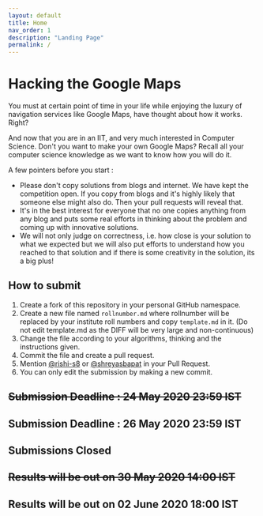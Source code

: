 ```yaml
---
layout: default
title: Home
nav_order: 1
description: "Landing Page"
permalink: /
---
```


# Hacking the Google Maps

You must at certain point of time in your life while enjoying the luxury of navigation services like Google Maps, have thought about how it works. Right?

And now that you are in an IIT, and very much interested in Computer Science. Don't you want to make your own Google Maps? Recall all your computer science knowledge as
we want to know how you will do it.

A few pointers before you start :

* Please don't copy solutions from blogs and internet. We have kept the competition open. If you copy from blogs and it's highly likely that someone else might also do. Then your pull requests will reveal that.
* It's in the best interest for everyone that no one copies anything from any blog and puts some real efforts in thinking about the problem and coming up with innovative solutions.
* We will not only judge on correctness, i.e. how close is your solution to what we expected but we will also put efforts to understand how you reached to that solution and if there is some creativity in the solution, its a big plus!

## How to submit

1. Create a fork of this repository in your personal GitHub namespace.
2. Create a new file named `rollnumber.md` where rollnumber will be replaced by your institute roll numbers and copy `template.md` in it. (Do not edit template.md as the DIFF will be very large and non-continuous)
3. Change the file according to your algorithms, thinking and the instructions given.
4. Commit the file and create a pull request.
5. Mention [@rishi-s8](https://github.com/rishi-s8) or [@shreyasbapat](https://github.com/shreyasbapat) in your Pull Request.
6. You can only edit the submission by making a new commit.

## ~~Submission Deadline : 24 May 2020 23:59 IST~~
## Submission Deadline : 26 May 2020 23:59 IST

## Submissions Closed


## ~~Results will be out on 30 May 2020 14:00 IST~~
## Results will be out on 02 June 2020 18:00 IST
